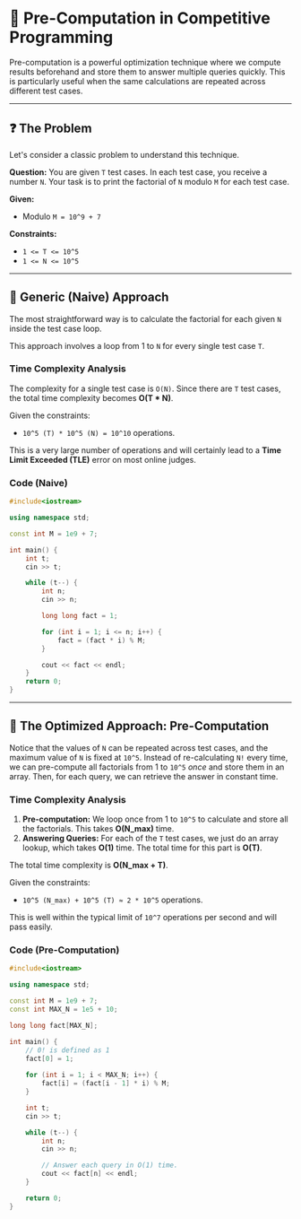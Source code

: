 # 🧠 Pre-Computation in Competitive Programming

Pre-computation is a powerful optimization technique where we compute results beforehand and store them to answer multiple queries quickly. This is particularly useful when the same calculations are repeated across different test cases.

---

## ❓ The Problem

Let's consider a classic problem to understand this technique.

**Question:** You are given `T` test cases. In each test case, you receive a number `N`. Your task is to print the factorial of `N` modulo `M` for each test case.

**Given:**
- Modulo `M = 10^9 + 7`

**Constraints:**
- `1 <= T <= 10^5`
- `1 <= N <= 10^5`

---

## 🐢 Generic (Naive) Approach

The most straightforward way is to calculate the factorial for each given `N` inside the test case loop.

This approach involves a loop from 1 to `N` for every single test case `T`.

### Time Complexity Analysis
The complexity for a single test case is `O(N)`. Since there are `T` test cases, the total time complexity becomes **O(T * N)**.

Given the constraints:
- `10^5 (T) * 10^5 (N) = 10^10` operations.

This is a very large number of operations and will certainly lead to a **Time Limit Exceeded (TLE)** error on most online judges.

### Code (Naive)

```cpp
#include<iostream>

using namespace std;

const int M = 1e9 + 7;

int main() {
    int t;
    cin >> t;

    while (t--) {
        int n;
        cin >> n;

        long long fact = 1;

        for (int i = 1; i <= n; i++) {
            fact = (fact * i) % M;
        }

        cout << fact << endl;
    }
    return 0;
}
```

---

## 🚀 The Optimized Approach: Pre-Computation

Notice that the values of `N` can be repeated across test cases, and the maximum value of `N` is fixed at `10^5`. Instead of re-calculating `N!` every time, we can pre-compute all factorials from 1 to `10^5` *once* and store them in an array. Then, for each query, we can retrieve the answer in constant time.

### Time Complexity Analysis
1.  **Pre-computation:** We loop once from 1 to `10^5` to calculate and store all the factorials. This takes **O(N_max)** time.
2.  **Answering Queries:** For each of the `T` test cases, we just do an array lookup, which takes **O(1)** time. The total time for this part is **O(T)**.

The total time complexity is **O(N_max + T)**.

Given the constraints:
- `10^5 (N_max) + 10^5 (T) ≈ 2 * 10^5` operations.

This is well within the typical limit of `10^7` operations per second and will pass easily.

### Code (Pre-Computation)

```cpp
#include<iostream>

using namespace std;

const int M = 1e9 + 7;
const int MAX_N = 1e5 + 10;

long long fact[MAX_N];

int main() {
    // 0! is defined as 1
    fact[0] = 1;
    
    for (int i = 1; i < MAX_N; i++) {
        fact[i] = (fact[i - 1] * i) % M;
    }

    int t;
    cin >> t;

    while (t--) {
        int n;
        cin >> n;

        // Answer each query in O(1) time.
        cout << fact[n] << endl; 
    }

    return 0;
}
```
